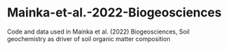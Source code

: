 # Mainka-et-al.-2022-Biogeosciences
Code and data used in Mainka et al. (2022) Biogeosciences, Soil geochemistry as driver of soil organic matter composition
